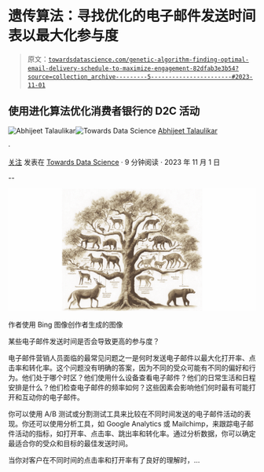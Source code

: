 # 遗传算法：寻找优化的电子邮件发送时间表以最大化参与度

> 原文：[`towardsdatascience.com/genetic-algorithm-finding-optimal-email-delivery-schedule-to-maximize-engagement-82dfab3e3b54?source=collection_archive---------5-----------------------#2023-11-01`](https://towardsdatascience.com/genetic-algorithm-finding-optimal-email-delivery-schedule-to-maximize-engagement-82dfab3e3b54?source=collection_archive---------5-----------------------#2023-11-01)

## 使用进化算法优化消费者银行的 D2C 活动

[](https://abhijeetstalaulikar.medium.com/?source=post_page-----82dfab3e3b54--------------------------------)![Abhijeet Talaulikar](https://abhijeetstalaulikar.medium.com/?source=post_page-----82dfab3e3b54--------------------------------)[](https://towardsdatascience.com/?source=post_page-----82dfab3e3b54--------------------------------)![Towards Data Science](https://towardsdatascience.com/?source=post_page-----82dfab3e3b54--------------------------------) [Abhijeet Talaulikar](https://abhijeetstalaulikar.medium.com/?source=post_page-----82dfab3e3b54--------------------------------)

·

[关注](https://medium.com/m/signin?actionUrl=https%3A%2F%2Fmedium.com%2F_%2Fsubscribe%2Fuser%2F92e9f5319ba1&operation=register&redirect=https%3A%2F%2Ftowardsdatascience.com%2Fgenetic-algorithm-finding-optimal-email-delivery-schedule-to-maximize-engagement-82dfab3e3b54&user=Abhijeet+Talaulikar&userId=92e9f5319ba1&source=post_page-92e9f5319ba1----82dfab3e3b54---------------------post_header-----------) 发表在 [Towards Data Science](https://towardsdatascience.com/?source=post_page-----82dfab3e3b54--------------------------------) · 9 分钟阅读 · 2023 年 11 月 1 日

--

[](https://medium.com/m/signin?actionUrl=https%3A%2F%2Fmedium.com%2F_%2Fbookmark%2Fp%2F82dfab3e3b54&operation=register&redirect=https%3A%2F%2Ftowardsdatascience.com%2Fgenetic-algorithm-finding-optimal-email-delivery-schedule-to-maximize-engagement-82dfab3e3b54&source=-----82dfab3e3b54---------------------bookmark_footer-----------)![](img/0d31fcceb333d2b64b85bacbbed6f77f.png)

作者使用 Bing 图像创作者生成的图像

某些电子邮件发送时间是否会导致更高的参与度？

电子邮件营销人员面临的最常见问题之一是何时发送电子邮件以最大化打开率、点击率和转化率。这个问题没有明确的答案，因为不同的受众可能有不同的偏好和行为。他们处于哪个时区？他们使用什么设备查看电子邮件？他们的日常生活和日程安排是什么？他们检查电子邮件的频率如何？这些因素会影响他们何时最有可能打开和互动你的电子邮件。

你可以使用 A/B 测试或分割测试工具来比较在不同时间发送的电子邮件活动的表现。你还可以使用分析工具，如 Google Analytics 或 Mailchimp，来跟踪电子邮件活动的指标，如打开率、点击率、跳出率和转化率。通过分析数据，你可以确定最适合你的受众和目标的最佳发送时间。

当你对客户在不同时间的点击率和打开率有了良好的理解时，…
